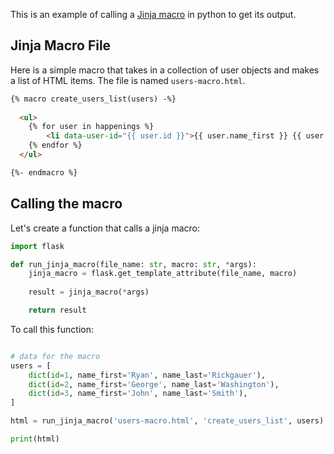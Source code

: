
This is an example of calling a [Jinja macro](https://jinja.palletsprojects.com/en/3.1.x/templates/#macros) in python to get its output.

## Jinja Macro File

Here is a simple macro that takes in a collection of user objects and makes a list of HTML items. The file is named `users-macro.html`.

```html
{% macro create_users_list(users) -%}
  
  <ul>
    {% for user in happenings %}
        <li data-user-id="{{ user.id }}">{{ user.name_first }} {{ user.name_last }}</li>
    {% endfor %}
  </ul>

{%- endmacro %}
```


## Calling the macro

Let's create a function that calls a jinja macro:

```py
import flask

def run_jinja_macro(file_name: str, macro: str, *args):
    jinja_macro = flask.get_template_attribute(file_name, macro)
    
    result = jinja_macro(*args)

    return result
```


To call this function:

```py

# data for the macro
users = [
    dict(id=1, name_first='Ryan', name_last='Rickgauer'),
    dict(id=2, name_first='George', name_last='Washington'),
    dict(id=3, name_first='John', name_last='Smith'),
]

html = run_jinja_macro('users-macro.html', 'create_users_list', users)

print(html)
```
